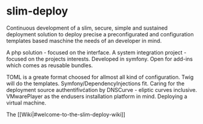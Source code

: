 # slim-deploy
Continuous development of a slim, secure, simple and sustained deployment solution to deploy precise a preconfigurated and configuration templates based maschine the needs of an developer in mind.

A php solution - focused on the interface. A system integration project - focused on the projects interests. Developed in symfony. Open for add-ins which comes as reusable bundles.

TOML is a greate format choosed for allmost all kind of configuration. Twig will do the templates. Symfony/DependencyInjections fit. Caring for the deployment source authentifivćation by DNSCurve - eliptic curves inclusive. VMwarePlayer as the endusers installation platform in mind. Deploying a virtual machine.

The [[Wiki|#welcome-to-the-slim-deploy-wiki]]
